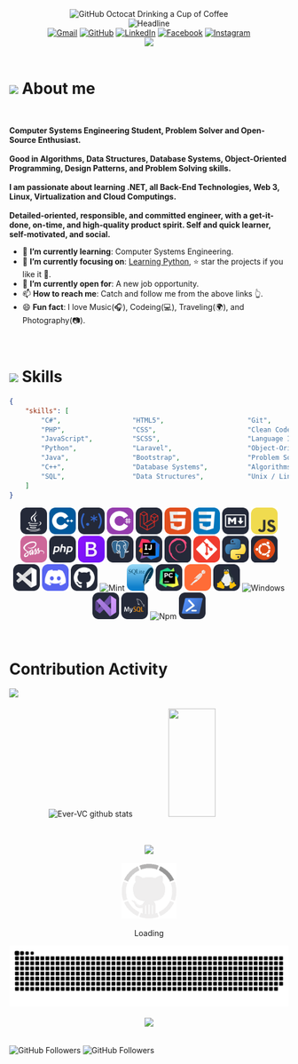 
<div>
  <div align=center>
      <img src="https://github.com/Ever-VC/Ever-VC/assets/102596002/de660839-25c0-40ad-bbf1-b142761d9ae0" alt="GitHub Octocat Drinking a Cup of Coffee" height="200">
  </div>
  <div align=center>
      <img src="https://readme-typing-svg.herokuapp.com/?color=02D9F7FF&size=35&center=true&vCenter=true&width=1000&lines=Hi+there+I'm+Ever-VC+%F0%9F%91%8B;Computer+Systems+Engineering+Student;Welcome!" alt="Headline" />
  </div>
  <div align=center>
    <a href="mailto:evervc.oficial@gmail.com"><img img src="https://img.shields.io/badge/gmail-%23EA4335.svg?style=flat&logo=gmail&logoColor=white" alt="Gmail"/></a>
  	<a href="https://github.com/ever-vc"><img src="https://img.shields.io/badge/github-%23181717.svg?style=flat&logo=github&logoColor=white" alt="GitHub"/></a>
  	<a href="https://www.linkedin.com/in/ever-vc/"><img src="https://img.shields.io/badge/linkedin-%230A66C2.svg?style=flat&logo=linkedin&logoColor=white" alt="LinkedIn"/></a>
  	<a href="https://www.facebook.com/profile.php?id=100050486026246"><img src="https://img.shields.io/badge/facebook-%231877F2.svg?style=flat&logo=facebook&logoColor=white" alt="Facebook"/></a>
  	<a href="https://www.instagram.com/ever._.vc/"><img src="https://img.shields.io/badge/instagram-%23E4405F.svg?style=flat&logo=instagram&logoColor=white" alt="Instagram"/></a>
  </div>
  <div align=center>
        <img src="https://user-images.githubusercontent.com/73097560/115834477-dbab4500-a447-11eb-908a-139a6edaec5c.gif"><br><br>
  </div>
  <div align=left>
    <div>
        <h1><picture><img src = "https://github.com/7oSkaaa/7oSkaaa/blob/main/Images/about_me.gif?raw=true" width = 50px></picture> About me</h1>
    </div>
        <br>
        <p>
            <strong>
                Computer Systems Engineering Student, Problem Solver and Open-Source Enthusiast.<br><br>
                Good in Algorithms, Data Structures, Database Systems, Object-Oriented Programming, Design Patterns, and Problem Solving skills.<br><br>
                I am passionate about learning .NET, all Back-End Technologies, Web 3, Linux, Virtualization and Cloud Computings.<br><br>
                Detailed-oriented, responsible, and committed engineer, with a get-it-done, on-time, and high-quality product spirit. Self and quick learner, self-motivated, and social.
            </strong>
        </p>
        <ul>
            <li>🌱 <b>I’m currently learning</b>: Computer Systems Engineering.</li>
            <li>🎯 <b>I’m currently focusing on</b>: <a href="https://github.com/Ever-VC/Python_basico_2.git">Learning Python</a>, ⭐️ star the projects if you like it 🤩.</li>
            <li>🤔 <b>I’m currently open for</b>: A new job opportunity.</li>
            <li>📫 <b>How to reach me</b>: Catch and follow me from the above links 👆.</li>
            <li>😄 <b>Fun fact</b>: I love Music(🎧), Codeing(💻), Traveling(🌍), and Photography(📷).</li>
        </ul>
    </div>
  <br>
  <div>
        <h1><picture><img src = "https://user-images.githubusercontent.com/74038190/212284087-bbe7e430-757e-4901-90bf-4cd2ce3e1852.gif" width = 30px></picture> Skills </h1>
    </div>

  ```json
  {
      "skills": [
          "C#",                  "HTML5",                     "Git",
          "PHP",                 "CSS",                       "Clean Code",
          "JavaScript",          "SCSS",                      "Language Integrated Query (LINQ)",
          "Python",              "Laravel",                   "Object-Oriented Programming (OOP)",
          "Java",                "Bootstrap",                 "Problem Solving",
          "C++",                 "Database Systems",          "Algorithms",
          "SQL",                 "Data Structures",           "Unix / Linux"
      ]
  }
  ```
  <div align=center>
      <p>
          <img src="https://github.com/tandpfun/skill-icons/blob/main/icons/Java-Dark.svg" width="48" title="Java"> 
          <img src="https://github.com/tandpfun/skill-icons/blob/main/icons/CPP.svg" width="48" title="C++">  
          <img src="https://github.com/tandpfun/skill-icons/blob/main/icons/Regex-Dark.svg" width="48" title="Regex">  
          <img src="https://github.com/tandpfun/skill-icons/blob/main/icons/CS.svg" width="48" title="C#">
          <img src="https://github.com/tandpfun/skill-icons/blob/main/icons/Laravel-Dark.svg" width="48" title="Laravel">
          <img src="https://github.com/tandpfun/skill-icons/blob/main/icons/HTML.svg" width="48" title="HTML"> 
          <img src="https://github.com/tandpfun/skill-icons/blob/main/icons/CSS.svg" width="48" title="CSS">   
          <img src="https://github.com/tandpfun/skill-icons/blob/main/icons/Markdown-Dark.svg" width="48" title="Markdown">   
          <img src="https://github.com/tandpfun/skill-icons/blob/main/icons/JavaScript.svg" width="48"  title="Javascript">    
          <img src="https://github.com/tandpfun/skill-icons/blob/main/icons/Sass.svg" width="48" title="Sass">  
          <img src="https://github.com/tandpfun/skill-icons/blob/main/icons/PHP-Dark.svg" width="48" title="PHP">  
          <img src="https://github.com/tandpfun/skill-icons/blob/main/icons/Bootstrap.svg" width="48" title="Bootstrap">  
          <img src="https://github.com/tandpfun/skill-icons/blob/main/icons/PostgreSQL-Dark.svg" width="48" title="PostgreSQL">   
          <img src="https://github.com/tandpfun/skill-icons/blob/main/icons/Idea-Dark.svg" width="48" title="IntelliJ IDEA">   
          <img src="https://github.com/tandpfun/skill-icons/blob/main/icons/Debian-Dark.svg" width="48" title="Debian">   
          <img src="https://github.com/tandpfun/skill-icons/blob/main/icons/Git.svg" width="48" title="Git">  
          <img src="https://github.com/tandpfun/skill-icons/blob/main/icons/Python-Dark.svg" width="48" title="MongoDB">  
          <img src="https://github.com/tandpfun/skill-icons/blob/main/icons/Ubuntu-Dark.svg" width="48" title="Firebase">   
          <img src="https://github.com/tandpfun/skill-icons/blob/main/icons/VSCode-Dark.svg" width="48" title="Vscode">   
          <img src="https://github.com/tandpfun/skill-icons/blob/main/icons/Discord.svg" width="48" title="Discord">   
          <img src="https://github.com/tandpfun/skill-icons/blob/main/icons/Github-Dark.svg" width="48" title="Github">   
          <img src="https://github.com/tandpfun/skill-icons/blob/main/icons/Mint-Dark.svg" width="48" title="Mint">   
          <img src="https://github.com/tandpfun/skill-icons/blob/main/icons/SQLite.svg" width="48" title="SQLite">   
          <img src="https://github.com/tandpfun/skill-icons/blob/main/icons/PyCharm-Dark.svg" width="48" title="PyCharm">   
          <img src="https://github.com/tandpfun/skill-icons/blob/main/icons/Postman.svg" width="48" title="Postman">   
          <img src="https://github.com/tandpfun/skill-icons/blob/main/icons/Linux-Dark.svg" width="48" title="Linux">
          <img src="https://github.com/tandpfun/skill-icons/blob/main/icons/Windows-Dark.svg" width="48" title="Windows">   
          <img src="https://github.com/tandpfun/skill-icons/blob/main/icons/VisualStudio-Dark.svg" width="48" title="Visual Studio">   
          <img src="https://github.com/tandpfun/skill-icons/blob/main/icons/MySQL-Dark.svg" width="48" title="MySQL">   
          <img src="https://github.com/tandpfun/skill-icons/blob/main/icons/Npm-Dark.svg" width="48" title="Npm">  
          <img src="https://github.com/tandpfun/skill-icons/blob/main/icons/Powershell-Dark.svg" width="48" title="Powershell">  
      <p/>
  </div>
  <br>
    <div>
        <h1>Contribution Activity</h1>
        <img src="https://github-readme-activity-graph.vercel.app/graph?username=ever-vc&bg_color=0d1117&color=ffffff&line=00b3ff&point=f9fafa&area=true&hide_border=true"/>
        <br>
        <br>
        <div align="center">  
          <img width="49%" height="195px" src="https://github-readme-stats.vercel.app/api?username=ever-vc&show_icons=true&count_private=true&hide_border=true&title_color=02D9F7FF&icon_color=02D9F7FF&text_color=c9d1d9&bg_color=0d1117" alt="Ever-VC github stats" /> 
          <img width="41%" height="195px" src="https://github-readme-stats.vercel.app/api/top-langs/?username=ever-vc&layout=compact&hide_border=true&title_color=02D9F7FF&text_color=02D9F7FF&bg_color=0d1117" />
        </div>
        <br>
        <br>
        <p align="center">
           <img  src="https://github-readme-streak-stats.herokuapp.com?user=ever-vc&theme=tokyonight_duo&hide_border=true"
        </p>
        </div>
    <div align=center>
        <img src="https://raw.githubusercontent.com/AhmedFathyDev/AhmedFathyDev/main/GitHub.gif" alt="GitHub Octocat Logo" height="100">
        <p>Loading</p>
    </div>
    <div align=center>
        <img src="https://github.com/Platane/snk/raw/output/github-contribution-grid-snake.svg"><br><br>
  </div>
    <div align=center>
        <img src="https://user-images.githubusercontent.com/73097560/115834477-dbab4500-a447-11eb-908a-139a6edaec5c.gif"><br><br>
  </div>
</div>

![GitHub Followers](https://img.shields.io/github/followers/ever-vc?style=social)
![GitHub Followers](https://img.shields.io/github/stars/ever-vc?style=social)

